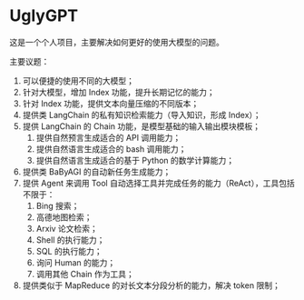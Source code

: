 # UglyGPT

这是一个个人项目，主要解决如何更好的使用大模型的问题。

主要议题：
1. 可以便捷的使用不同的大模型；
2. 针对大模型，增加 Index 功能，提升长期记忆的能力；
3. 针对 Index 功能，提供文本向量压缩的不同版本；
4. 提供类 LangChain 的私有知识检索能力（导入知识，形成 Index）；
5. 提供 LangChain 的 Chain 功能，是模型基础的输入输出模块模板；
    1. 提供自然预言生成适合的 API 调用能力；
    2. 提供自然语言生成适合的 bash 调用能力；
    4. 提供自然语言生成适合的基于 Python 的数学计算能力；
6. 提供类 BaByAGI 的自动新任务生成能力；
7. 提供 Agent 来调用 Tool 自动选择工具并完成任务的能力（ReAct），工具包括不限于：
    1. Bing 搜索；
    2. 高德地图检索；
    3. Arxiv 论文检索；
    4. Shell 的执行能力；
    5. SQL 的执行能力；
    6. 询问 Human 的能力；
    7. 调用其他 Chain 作为工具；
8. 提供类似于 MapReduce 的对长文本分段分析的能力，解决 token 限制；
